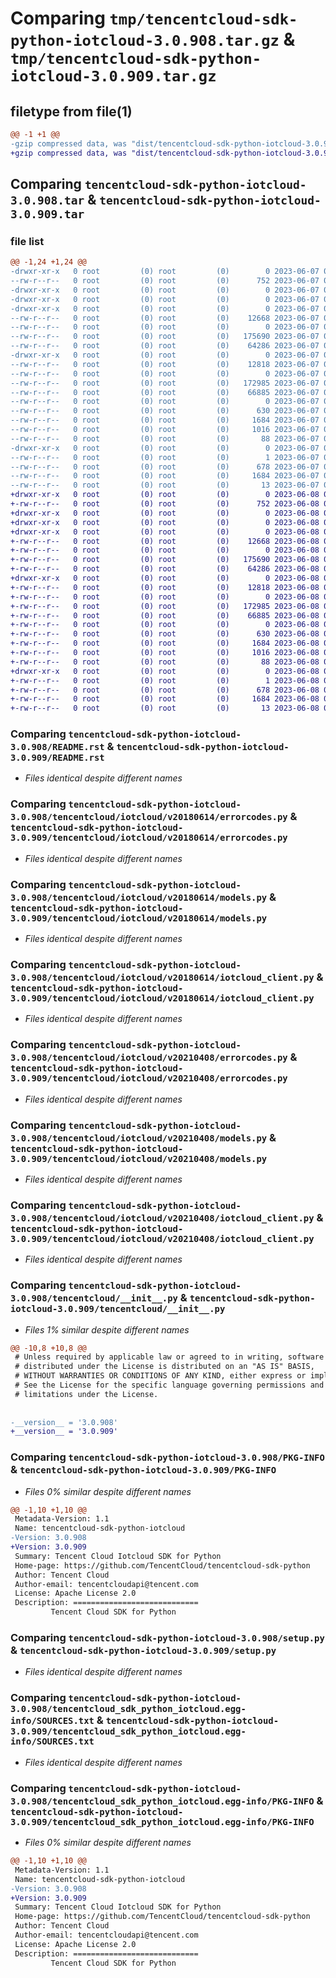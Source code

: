 # Comparing `tmp/tencentcloud-sdk-python-iotcloud-3.0.908.tar.gz` & `tmp/tencentcloud-sdk-python-iotcloud-3.0.909.tar.gz`

## filetype from file(1)

```diff
@@ -1 +1 @@
-gzip compressed data, was "dist/tencentcloud-sdk-python-iotcloud-3.0.908.tar", last modified: Wed Jun  7 00:26:41 2023, max compression
+gzip compressed data, was "dist/tencentcloud-sdk-python-iotcloud-3.0.909.tar", last modified: Thu Jun  8 00:27:24 2023, max compression
```

## Comparing `tencentcloud-sdk-python-iotcloud-3.0.908.tar` & `tencentcloud-sdk-python-iotcloud-3.0.909.tar`

### file list

```diff
@@ -1,24 +1,24 @@
-drwxr-xr-x   0 root         (0) root         (0)        0 2023-06-07 00:26:41.000000 tencentcloud-sdk-python-iotcloud-3.0.908/
--rw-r--r--   0 root         (0) root         (0)      752 2023-06-07 00:26:40.000000 tencentcloud-sdk-python-iotcloud-3.0.908/README.rst
-drwxr-xr-x   0 root         (0) root         (0)        0 2023-06-07 00:26:41.000000 tencentcloud-sdk-python-iotcloud-3.0.908/tencentcloud/
-drwxr-xr-x   0 root         (0) root         (0)        0 2023-06-07 00:26:41.000000 tencentcloud-sdk-python-iotcloud-3.0.908/tencentcloud/iotcloud/
-drwxr-xr-x   0 root         (0) root         (0)        0 2023-06-07 00:26:41.000000 tencentcloud-sdk-python-iotcloud-3.0.908/tencentcloud/iotcloud/v20180614/
--rw-r--r--   0 root         (0) root         (0)    12668 2023-06-07 00:26:40.000000 tencentcloud-sdk-python-iotcloud-3.0.908/tencentcloud/iotcloud/v20180614/errorcodes.py
--rw-r--r--   0 root         (0) root         (0)        0 2023-06-07 00:26:40.000000 tencentcloud-sdk-python-iotcloud-3.0.908/tencentcloud/iotcloud/v20180614/__init__.py
--rw-r--r--   0 root         (0) root         (0)   175690 2023-06-07 00:26:40.000000 tencentcloud-sdk-python-iotcloud-3.0.908/tencentcloud/iotcloud/v20180614/models.py
--rw-r--r--   0 root         (0) root         (0)    64286 2023-06-07 00:26:40.000000 tencentcloud-sdk-python-iotcloud-3.0.908/tencentcloud/iotcloud/v20180614/iotcloud_client.py
-drwxr-xr-x   0 root         (0) root         (0)        0 2023-06-07 00:26:41.000000 tencentcloud-sdk-python-iotcloud-3.0.908/tencentcloud/iotcloud/v20210408/
--rw-r--r--   0 root         (0) root         (0)    12818 2023-06-07 00:26:40.000000 tencentcloud-sdk-python-iotcloud-3.0.908/tencentcloud/iotcloud/v20210408/errorcodes.py
--rw-r--r--   0 root         (0) root         (0)        0 2023-06-07 00:26:40.000000 tencentcloud-sdk-python-iotcloud-3.0.908/tencentcloud/iotcloud/v20210408/__init__.py
--rw-r--r--   0 root         (0) root         (0)   172985 2023-06-07 00:26:40.000000 tencentcloud-sdk-python-iotcloud-3.0.908/tencentcloud/iotcloud/v20210408/models.py
--rw-r--r--   0 root         (0) root         (0)    66885 2023-06-07 00:26:40.000000 tencentcloud-sdk-python-iotcloud-3.0.908/tencentcloud/iotcloud/v20210408/iotcloud_client.py
--rw-r--r--   0 root         (0) root         (0)        0 2023-06-07 00:26:40.000000 tencentcloud-sdk-python-iotcloud-3.0.908/tencentcloud/iotcloud/__init__.py
--rw-r--r--   0 root         (0) root         (0)      630 2023-06-07 00:26:40.000000 tencentcloud-sdk-python-iotcloud-3.0.908/tencentcloud/__init__.py
--rw-r--r--   0 root         (0) root         (0)     1684 2023-06-07 00:26:41.000000 tencentcloud-sdk-python-iotcloud-3.0.908/PKG-INFO
--rw-r--r--   0 root         (0) root         (0)     1016 2023-06-07 00:26:40.000000 tencentcloud-sdk-python-iotcloud-3.0.908/setup.py
--rw-r--r--   0 root         (0) root         (0)       88 2023-06-07 00:26:41.000000 tencentcloud-sdk-python-iotcloud-3.0.908/setup.cfg
-drwxr-xr-x   0 root         (0) root         (0)        0 2023-06-07 00:26:41.000000 tencentcloud-sdk-python-iotcloud-3.0.908/tencentcloud_sdk_python_iotcloud.egg-info/
--rw-r--r--   0 root         (0) root         (0)        1 2023-06-07 00:26:41.000000 tencentcloud-sdk-python-iotcloud-3.0.908/tencentcloud_sdk_python_iotcloud.egg-info/dependency_links.txt
--rw-r--r--   0 root         (0) root         (0)      678 2023-06-07 00:26:41.000000 tencentcloud-sdk-python-iotcloud-3.0.908/tencentcloud_sdk_python_iotcloud.egg-info/SOURCES.txt
--rw-r--r--   0 root         (0) root         (0)     1684 2023-06-07 00:26:41.000000 tencentcloud-sdk-python-iotcloud-3.0.908/tencentcloud_sdk_python_iotcloud.egg-info/PKG-INFO
--rw-r--r--   0 root         (0) root         (0)       13 2023-06-07 00:26:41.000000 tencentcloud-sdk-python-iotcloud-3.0.908/tencentcloud_sdk_python_iotcloud.egg-info/top_level.txt
+drwxr-xr-x   0 root         (0) root         (0)        0 2023-06-08 00:27:24.000000 tencentcloud-sdk-python-iotcloud-3.0.909/
+-rw-r--r--   0 root         (0) root         (0)      752 2023-06-08 00:27:24.000000 tencentcloud-sdk-python-iotcloud-3.0.909/README.rst
+drwxr-xr-x   0 root         (0) root         (0)        0 2023-06-08 00:27:24.000000 tencentcloud-sdk-python-iotcloud-3.0.909/tencentcloud/
+drwxr-xr-x   0 root         (0) root         (0)        0 2023-06-08 00:27:24.000000 tencentcloud-sdk-python-iotcloud-3.0.909/tencentcloud/iotcloud/
+drwxr-xr-x   0 root         (0) root         (0)        0 2023-06-08 00:27:24.000000 tencentcloud-sdk-python-iotcloud-3.0.909/tencentcloud/iotcloud/v20180614/
+-rw-r--r--   0 root         (0) root         (0)    12668 2023-06-08 00:27:24.000000 tencentcloud-sdk-python-iotcloud-3.0.909/tencentcloud/iotcloud/v20180614/errorcodes.py
+-rw-r--r--   0 root         (0) root         (0)        0 2023-06-08 00:27:24.000000 tencentcloud-sdk-python-iotcloud-3.0.909/tencentcloud/iotcloud/v20180614/__init__.py
+-rw-r--r--   0 root         (0) root         (0)   175690 2023-06-08 00:27:24.000000 tencentcloud-sdk-python-iotcloud-3.0.909/tencentcloud/iotcloud/v20180614/models.py
+-rw-r--r--   0 root         (0) root         (0)    64286 2023-06-08 00:27:24.000000 tencentcloud-sdk-python-iotcloud-3.0.909/tencentcloud/iotcloud/v20180614/iotcloud_client.py
+drwxr-xr-x   0 root         (0) root         (0)        0 2023-06-08 00:27:24.000000 tencentcloud-sdk-python-iotcloud-3.0.909/tencentcloud/iotcloud/v20210408/
+-rw-r--r--   0 root         (0) root         (0)    12818 2023-06-08 00:27:24.000000 tencentcloud-sdk-python-iotcloud-3.0.909/tencentcloud/iotcloud/v20210408/errorcodes.py
+-rw-r--r--   0 root         (0) root         (0)        0 2023-06-08 00:27:24.000000 tencentcloud-sdk-python-iotcloud-3.0.909/tencentcloud/iotcloud/v20210408/__init__.py
+-rw-r--r--   0 root         (0) root         (0)   172985 2023-06-08 00:27:24.000000 tencentcloud-sdk-python-iotcloud-3.0.909/tencentcloud/iotcloud/v20210408/models.py
+-rw-r--r--   0 root         (0) root         (0)    66885 2023-06-08 00:27:24.000000 tencentcloud-sdk-python-iotcloud-3.0.909/tencentcloud/iotcloud/v20210408/iotcloud_client.py
+-rw-r--r--   0 root         (0) root         (0)        0 2023-06-08 00:27:24.000000 tencentcloud-sdk-python-iotcloud-3.0.909/tencentcloud/iotcloud/__init__.py
+-rw-r--r--   0 root         (0) root         (0)      630 2023-06-08 00:27:24.000000 tencentcloud-sdk-python-iotcloud-3.0.909/tencentcloud/__init__.py
+-rw-r--r--   0 root         (0) root         (0)     1684 2023-06-08 00:27:24.000000 tencentcloud-sdk-python-iotcloud-3.0.909/PKG-INFO
+-rw-r--r--   0 root         (0) root         (0)     1016 2023-06-08 00:27:24.000000 tencentcloud-sdk-python-iotcloud-3.0.909/setup.py
+-rw-r--r--   0 root         (0) root         (0)       88 2023-06-08 00:27:24.000000 tencentcloud-sdk-python-iotcloud-3.0.909/setup.cfg
+drwxr-xr-x   0 root         (0) root         (0)        0 2023-06-08 00:27:24.000000 tencentcloud-sdk-python-iotcloud-3.0.909/tencentcloud_sdk_python_iotcloud.egg-info/
+-rw-r--r--   0 root         (0) root         (0)        1 2023-06-08 00:27:24.000000 tencentcloud-sdk-python-iotcloud-3.0.909/tencentcloud_sdk_python_iotcloud.egg-info/dependency_links.txt
+-rw-r--r--   0 root         (0) root         (0)      678 2023-06-08 00:27:24.000000 tencentcloud-sdk-python-iotcloud-3.0.909/tencentcloud_sdk_python_iotcloud.egg-info/SOURCES.txt
+-rw-r--r--   0 root         (0) root         (0)     1684 2023-06-08 00:27:24.000000 tencentcloud-sdk-python-iotcloud-3.0.909/tencentcloud_sdk_python_iotcloud.egg-info/PKG-INFO
+-rw-r--r--   0 root         (0) root         (0)       13 2023-06-08 00:27:24.000000 tencentcloud-sdk-python-iotcloud-3.0.909/tencentcloud_sdk_python_iotcloud.egg-info/top_level.txt
```

### Comparing `tencentcloud-sdk-python-iotcloud-3.0.908/README.rst` & `tencentcloud-sdk-python-iotcloud-3.0.909/README.rst`

 * *Files identical despite different names*

### Comparing `tencentcloud-sdk-python-iotcloud-3.0.908/tencentcloud/iotcloud/v20180614/errorcodes.py` & `tencentcloud-sdk-python-iotcloud-3.0.909/tencentcloud/iotcloud/v20180614/errorcodes.py`

 * *Files identical despite different names*

### Comparing `tencentcloud-sdk-python-iotcloud-3.0.908/tencentcloud/iotcloud/v20180614/models.py` & `tencentcloud-sdk-python-iotcloud-3.0.909/tencentcloud/iotcloud/v20180614/models.py`

 * *Files identical despite different names*

### Comparing `tencentcloud-sdk-python-iotcloud-3.0.908/tencentcloud/iotcloud/v20180614/iotcloud_client.py` & `tencentcloud-sdk-python-iotcloud-3.0.909/tencentcloud/iotcloud/v20180614/iotcloud_client.py`

 * *Files identical despite different names*

### Comparing `tencentcloud-sdk-python-iotcloud-3.0.908/tencentcloud/iotcloud/v20210408/errorcodes.py` & `tencentcloud-sdk-python-iotcloud-3.0.909/tencentcloud/iotcloud/v20210408/errorcodes.py`

 * *Files identical despite different names*

### Comparing `tencentcloud-sdk-python-iotcloud-3.0.908/tencentcloud/iotcloud/v20210408/models.py` & `tencentcloud-sdk-python-iotcloud-3.0.909/tencentcloud/iotcloud/v20210408/models.py`

 * *Files identical despite different names*

### Comparing `tencentcloud-sdk-python-iotcloud-3.0.908/tencentcloud/iotcloud/v20210408/iotcloud_client.py` & `tencentcloud-sdk-python-iotcloud-3.0.909/tencentcloud/iotcloud/v20210408/iotcloud_client.py`

 * *Files identical despite different names*

### Comparing `tencentcloud-sdk-python-iotcloud-3.0.908/tencentcloud/__init__.py` & `tencentcloud-sdk-python-iotcloud-3.0.909/tencentcloud/__init__.py`

 * *Files 1% similar despite different names*

```diff
@@ -10,8 +10,8 @@
 # Unless required by applicable law or agreed to in writing, software
 # distributed under the License is distributed on an "AS IS" BASIS,
 # WITHOUT WARRANTIES OR CONDITIONS OF ANY KIND, either express or implied.
 # See the License for the specific language governing permissions and
 # limitations under the License.
 
 
-__version__ = '3.0.908'
+__version__ = '3.0.909'
```

### Comparing `tencentcloud-sdk-python-iotcloud-3.0.908/PKG-INFO` & `tencentcloud-sdk-python-iotcloud-3.0.909/PKG-INFO`

 * *Files 0% similar despite different names*

```diff
@@ -1,10 +1,10 @@
 Metadata-Version: 1.1
 Name: tencentcloud-sdk-python-iotcloud
-Version: 3.0.908
+Version: 3.0.909
 Summary: Tencent Cloud Iotcloud SDK for Python
 Home-page: https://github.com/TencentCloud/tencentcloud-sdk-python
 Author: Tencent Cloud
 Author-email: tencentcloudapi@tencent.com
 License: Apache License 2.0
 Description: ============================
         Tencent Cloud SDK for Python
```

### Comparing `tencentcloud-sdk-python-iotcloud-3.0.908/setup.py` & `tencentcloud-sdk-python-iotcloud-3.0.909/setup.py`

 * *Files identical despite different names*

### Comparing `tencentcloud-sdk-python-iotcloud-3.0.908/tencentcloud_sdk_python_iotcloud.egg-info/SOURCES.txt` & `tencentcloud-sdk-python-iotcloud-3.0.909/tencentcloud_sdk_python_iotcloud.egg-info/SOURCES.txt`

 * *Files identical despite different names*

### Comparing `tencentcloud-sdk-python-iotcloud-3.0.908/tencentcloud_sdk_python_iotcloud.egg-info/PKG-INFO` & `tencentcloud-sdk-python-iotcloud-3.0.909/tencentcloud_sdk_python_iotcloud.egg-info/PKG-INFO`

 * *Files 0% similar despite different names*

```diff
@@ -1,10 +1,10 @@
 Metadata-Version: 1.1
 Name: tencentcloud-sdk-python-iotcloud
-Version: 3.0.908
+Version: 3.0.909
 Summary: Tencent Cloud Iotcloud SDK for Python
 Home-page: https://github.com/TencentCloud/tencentcloud-sdk-python
 Author: Tencent Cloud
 Author-email: tencentcloudapi@tencent.com
 License: Apache License 2.0
 Description: ============================
         Tencent Cloud SDK for Python
```

